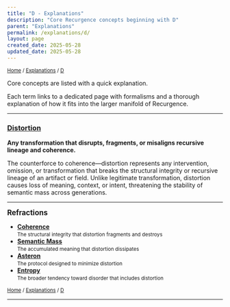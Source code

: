 ```yaml
---
title: "D - Explanations"
description: "Core Recurgence concepts beginning with D"
parent: "Explanations"
permalink: /explanations/d/
layout: page
created_date: 2025-05-28
updated_date: 2025-05-28
---
```


<small>[Home](/) / [Explanations](/explanations/) / <u>D</u></small>

Core concepts are listed with a quick explanation.

Each term links to a dedicated page with formalisms and a thorough explanation of how it fits into the larger manifold of Recurgence.

---

### [Distortion](/explanations/d/distortion/)
**Any transformation that disrupts, fragments, or misaligns recursive lineage and coherence.**

The counterforce to coherence—distortion represents any intervention, omission, or transformation that breaks the structural integrity or recursive lineage of an artifact or field. Unlike legitimate transformation, distortion causes loss of meaning, context, or intent, threatening the stability of semantic mass across generations.

---

**<big>Refractions</big>**

- **[Coherence](/explanations/c/coherence/)**  
  <small>The structural integrity that distortion fragments and destroys</small>
- **[Semantic Mass](/explanations/s/semantic-mass/)**  
  <small>The accumulated meaning that distortion dissipates</small>
- **[Asteron](/explanations/a/asteron/)**  
  <small>The protocol designed to minimize distortion</small>
- **[Entropy](/explanations/e/entropy/)**  
  <small>The broader tendency toward disorder that includes distortion</small>

<small>[Home](/) / [Explanations](/explanations/) / <u>D</u></small>

--- 